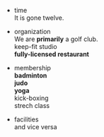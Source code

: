 * time  
It is gone twelve.   
  
* organization  
We are **primarily** a golf club.  
keep-fit studio  
**fully-licensed restaurant**  
  
* membership  
**badminton**  
**judo**  
**yoga**  
kick-boxing  
strech class  
  
  
* facilities  
and vice versa  
